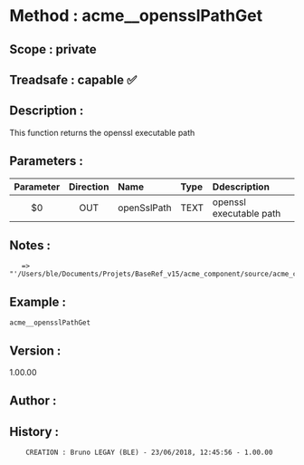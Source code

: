 ﻿# **Method :** acme__opensslPathGet
## **Scope :** private
## **Treadsafe :** capable ✅ 
## **Description :** 
This function returns the openssl executable path
## **Parameters :** 
| Parameter | Direction | Name | Type | Ddescription | 
|:----:|:----:|:----|:----|:----| 
| $0 | OUT | openSslPath | TEXT | openssl executable path | 

## **Notes :** 

       => "'/Users/ble/Documents/Projets/BaseRef_v15/acme_component/source/acme_component.4dbase/Resources/openssl/osx/openssl'"
## **Example :** 
```
acme__opensslPathGet
```
## **Version :** 
1.00.00
## **Author :** 

## **History :** 
 
        CREATION : Bruno LEGAY (BLE) - 23/06/2018, 12:45:56 - 1.00.00
